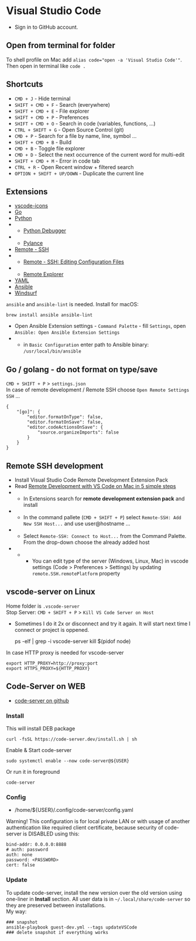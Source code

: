 # Visual Studio Code

 * Sign in to GitHub account.

## Open from terminal for folder

To shell profile on Mac add `alias code="open -a 'Visual Studio Code'"`.  
Then open in terminal like `code .`

## Shortcuts

* `CMD + J` - Hide terminal
* `SHIFT + CMD + F` - Search (everywhere)
* `SHIFT + CMD + E` - File explorer
* `SHIFT + CMD + P` - Preferences
* `SHIFT + CMD + O` - Search in code (variables, functions, ...)
* `CTRL + SHIFT + G` - Open Source Control (git)
* `CMD + P` - Search for a file by name, line, symbol ...
* `SHIFT + CMD + B` - Build
* `CMD + B` - Toggle file explorer
* `CMD + D` - Select the next occurrence of the current word for multi-edit
* `SHIFT + CMD + M` - Error in code tab
* `CTRL + R` - Open Recent window + filtered search
* `OPTION + SHIFT + UP/DOWN` - Duplicate the current line

## Extensions

* [vscode-icons](https://marketplace.visualstudio.com/items?itemName=vscode-icons-team.vscode-icons)
* [Go](https://marketplace.visualstudio.com/items?itemName=golang.go)
* [Python](https://marketplace.visualstudio.com/items?itemName=ms-python.python)
* * [Python Debugger](https://marketplace.visualstudio.com/items?itemName=ms-python.debugpy)
* * [Pylance](https://marketplace.visualstudio.com/items?itemName=ms-python.vscode-pylance)
* [Remote - SSH](https://marketplace.visualstudio.com/items?itemName=ms-vscode-remote.remote-ssh)
* * [Remote - SSH: Editing Configuration Files](https://marketplace.visualstudio.com/items?itemName=ms-vscode-remote.remote-ssh-edit)
* * [Remote Explorer](https://marketplace.visualstudio.com/items?itemName=ms-vscode.remote-explorer)
* [YAML](https://marketplace.visualstudio.com/items?itemName=redhat.vscode-yaml)
* [Ansible](https://marketplace.visualstudio.com/items?itemName=redhat.ansible)
* [Windsurf](https://marketplace.visualstudio.com/items?itemName=Codeium.codeium)

`ansible` and `ansible-lint` is needed.  Install for macOS:

    brew install ansible ansible-lint

* Open Ansible Extension settings - `Command Palette` - fill `Settings`, open `Ansible: Open Ansible Extension Settings`
* * in `Basic Configuration` enter path to Ansible binary: `/usr/local/bin/ansible`

## Go / golang - do not format on type/save

`CMD + SHIFT + P` > `settings.json`  
In case of remote development / Remote SSH choose `Open Remote Settings SSH` ...

    {
        "[go]": {
            "editor.formatOnType": false,
            "editor.formatOnSave": false,
            "editor.codeActionsOnSave": {
                "source.organizeImports": false
            }
        }
    }

## Remote SSH development

* Install Visual Studio Code Remote Development Extension Pack
* Read [Remote Development with VS Code on Mac in 5 simple steps](https://medium.com/macoclock/remote-development-with-vscode-on-mac-in-simple-5-steps-6ae100938d67)
* * In Extensions search for **remote development extension pack** and install
* * In the command pallete (`CMD + SHIFT + P`) select `Remote-SSH: Add New SSH Host...` and use user@hostname ...
* * Select `Remote-SSH: Connect to Host...` from the Command Palette. From the drop-down choose the already added host
* * * You can edit type of the server (Windows, Linux, Mac) in vscode settings (Code > Preferences > Settings) by updating `remote.SSH.remotePlatform` property

## vscode-server on Linux

Home folder is `.vscode-server`  
Stop Server: `CMD + SHIFT + P` > `Kill VS Code Server on Host`

* Sometimes I do it 2x or disconnect and try it again. It will start next time I connect or project is oppened.

    ps -elf | grep -i vscode-server
    kill $(pidof node)

In case HTTP proxy is needed for vscode-server

    export HTTP_PROXY=http://proxy:port
    export HTTPS_PROXY=${HTTP_PROXY}

## Code-Server on WEB

* [code-server on github](https://github.com/coder/code-server)

### Install

This will install DEB package

    curl -fsSL https://code-server.dev/install.sh | sh

Enable & Start code-server

    sudo systemctl enable --now code-server@${USER}

Or run it in foreground

    code-server

### Config

* /home/${USER}/.config/code-server/config.yaml

Warning! This configuration is for local private LAN or with usage of another authentication like required client certificate, because security of code-server is DISABLED using this:

    bind-addr: 0.0.0.0:8888
    # auth: password
    auth: none
    password: <PASSWORD>
    cert: false

### Update

To update code-server, install the new version over the old version using one-liner in **Install** section. All user data is in `~/.local/share/code-server` so they are preserved between installations.  
My way:

    ### snapshot
    ansible-playbook guest-dev.yml --tags updateVSCode
    ### delete snapshot if everything works
